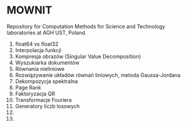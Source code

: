 # MOWNIT

Repository for Computation Methods for Science and Technology laboratories at AGH UST, Poland.

1. float64 vs float32
2. Interpolacja funkcji
3. Kompresja obrazów (Singular Value Decomposition)
4. Wyszukiarka dokumentów
5. Równania nieliniowe
6. Rozwiązywanie układów równań liniowych, metoda Gaussa-Jordana
7. Dekompozycja spektralna
8. Page Rank
9. Faktoryzacja QR
10. Transformacje Fouriera
11. Generatory liczb losowych
12.
13.
